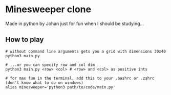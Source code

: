 # Minesweeper clone

Made in python by Johan just for fun when I should be studying...

## How to play

```
# without command line arguments gets you a grid with dimensions 30x40
python3 main.py

# ...or you can specify row and col dim
python3 main.py <row> <col> # <row> and <col> as positive ints
```

```
# for max fun in the terminal, add this to your .bashrc or .zshrc (don't know what to do on windows)
alias minesweeper='python3 path/to/code/main.py'
```
